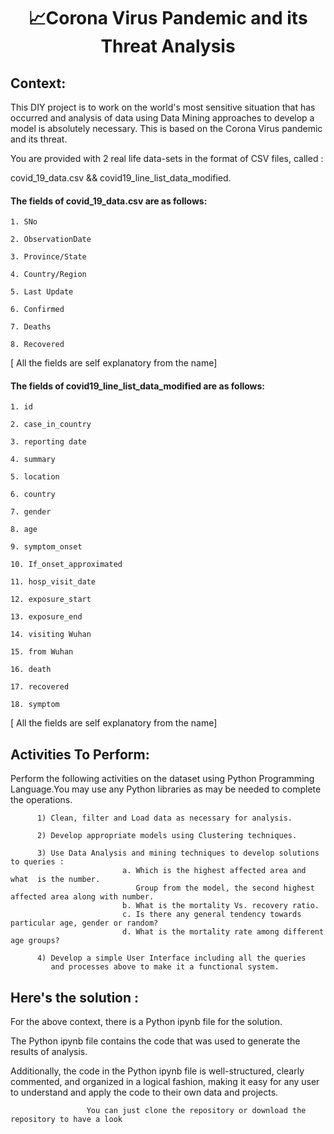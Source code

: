 <h1 align="center"> 📈Corona Virus Pandemic and its Threat Analysis</h1>
 

## Context:
This DIY project is to work on the world's most sensitive situation that has occurred and analysis of data using Data Mining approaches to develop a model is absolutely necessary. This is based on the Corona Virus pandemic and its threat.

You are provided with 2 real life data-sets in the format of CSV files, called : 

covid_19_data.csv  &&  covid19_line_list_data_modified.

#### The fields of covid_19_data.csv are as follows:

```
1. SNo 

2. ObservationDate 

3. Province/State 

4. Country/Region 

5. Last Update 

6. Confirmed 

7. Deaths 

8. Recovered
```

[ All the fields are self explanatory from the name]


#### The fields of covid19_line_list_data_modified are as follows:

```
1. id

2. case_in_country

3. reporting date  

4. summary  

5. location 

6. country 

7. gender

8. age

9. symptom_onset  

10. If_onset_approximated  

11. hosp_visit_date  

12. exposure_start  

13. exposure_end

14. visiting Wuhan  

15. from Wuhan	  

16. death  

17. recovered  

18. symptom
```

[ All the fields are self explanatory from the name]



## Activities To Perform:

Perform the following activities on the dataset using Python Programming Language.You may use any Python libraries as may be needed to complete the operations.

```
      1) Clean, filter and Load data as necessary for analysis.
```

```
      2) Develop appropriate models using Clustering techniques.
```

```
      3) Use Data Analysis and mining techniques to develop solutions to queries :
                         a. Which is the highest affected area and what  is the number. 
                            Group from the model, the second highest affected area along with number.
                         b. What is the mortality Vs. recovery ratio.
                         c. Is there any general tendency towards particular age, gender or random?
                         d. What is the mortality rate among different age groups?
```

```
      4) Develop a simple User Interface including all the queries 
         and processes above to make it a functional system.
```

## Here's the solution : 

For the above context, there is a Python ipynb file for the solution.

The Python ipynb file contains the code that was used to generate the results of analysis.

Additionally, the code in the Python ipynb file is well-structured, clearly commented, and organized in a logical fashion, making it easy for any user to understand and apply the code to their own data and projects.

```
                 You can just clone the repository or download the repository to have a look
```

 
